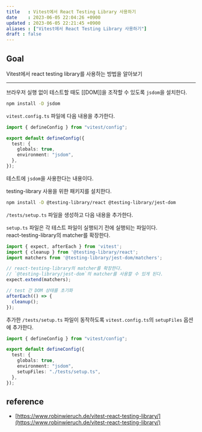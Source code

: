 ```yaml
---
title   : Vitest에서 React Testing Library 사용하기 
date    : 2023-06-05 22:04:26 +0900
updated : 2023-06-05 22:21:45 +0900
aliases : ["Vitest에서 React Testing Library 사용하기"]
draft : false
---
```


## Goal

Vitest에서 react testing library를 사용하는 방법을 알아보기


---

브라우저 실행 없이 테스트할 때도 [[DOM]]을 조작할 수 있도록 `jsdom`을 설치한다.

```sh
npm install -D jsdom 
```

`vitest.config.ts` 파일에 다음 내용을 추가한다.
```ts
import { defineConfig } from "vitest/config";

export default defineConfig({
  test: {
    globals: true,
    environment: "jsdom",
  },
});
```
테스트에 `jsdom`을 사용한다는 내용이다.  


testing-library 사용을 위한 패키지를 설치한다.
```sh
npm install -D @testing-library/react @testing-library/jest-dom
```

`/tests/setup.ts` 파일을 생성하고 다음 내용을 추가한다.

`setup.ts` 파일은 각 테스트 파일이 실행되기 전에 실행되는 파일이다.  
react-testing-library의 matcher를 확장한다. 
```ts
import { expect, afterEach } from 'vitest';
import { cleanup } from '@testing-library/react';
import matchers from '@testing-library/jest-dom/matchers';

// react-testing-library의 matcher를 확장한다. 
// `@testing-library/jest-dom`의 matcher를 사용할 수 있게 된다.
expect.extend(matchers);

// test 간 DOM 상태를 초기화
afterEach(() => {
  cleanup();
});
```

추가한 `/tests/setup.ts` 파일이 동작하도록 `vitest.config.ts`의 `setupFiles` 옵션에 추가한다.
```ts
import { defineConfig } from "vitest/config";

export default defineConfig({
  test: {
    globals: true,
    environment: "jsdom",
    setupFiles: "./tests/setup.ts",
  },
});
```


## reference

- [https://www.robinwieruch.de/vitest-react-testing-library/](https://www.robinwieruch.de/vitest-react-testing-library/)


